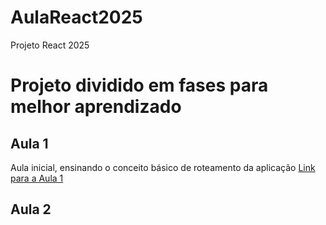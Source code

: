 # AulaReact2025
Projeto React 2025

# Projeto dividido em fases para melhor aprendizado

## Aula 1
Aula inicial, ensinando o conceito básico de roteamento da aplicação
[Link para a Aula 1](./aula1/README.md)

## Aula 2